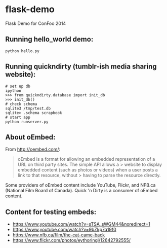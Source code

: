flask-demo
==========

Flask Demo for ConFoo 2014

Running hello_world demo:
-------------------------

    python hello.py

Running quickndirty (tumblr-ish media sharing website):
--------------------

    # set up db
    ipython
    >>> from quickndirty.database import init_db
    >>> init_db()
    # check schema
    sqlite3 /tmp/test.db
    sqlite> .schema scrapbook
    # start app
    python runserver.py

About oEmbed:
-------------
From http://oembed.com/:
> oEmbed is a format for allowing an embedded representation of a URL on third party sites. The simple API allows a > website to display embedded content (such as photos or videos) when a user posts a link to that resource, without > having to parse the resource directly.

Some providers of oEmbed content include YouTube, Flickr, and NFB.ca (National Film Board of Canada). Quick 'n Dirty is a consumer of oEmbed content.

Content for testing embeds:
---------------
 * https://www.youtube.com/watch?v=sTSA_sWGM44&noredirect=1
 * https://www.youtube.com/watch?v=9bZkp7q19f0
 * https://www.nfb.ca/film/the-cat-came-back
 * https://www.flickr.com/photos/eythoringi/12642792555/
